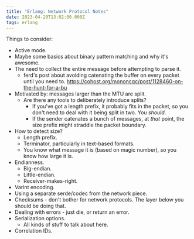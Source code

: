 ```yaml
---
title: "Erlang: Network Protocol Notes"
date: 2023-04-20T13:02:00.000Z
tags: erlang
---
```


Things to consider:

- Active mode.
- Maybe some basics about binary pattern matching and why it's awesome.
- The need to collect the entire message before attempting to parse it.
  - ferd's post about avoiding catenating the buffer on every packet until you need to. https://cohost.org/mononcqc/post/1128460-on-the-hunt-for-a-bu
- Motivated by: messages larger than the MTU are split.
  - Are there any tools to deliberately introduce splits?
    - If you've got a length prefix, it probably fits in the packet, so you don't need to deal with it being split in two. You _should_.
    - If the sender catenates a bunch of messages, at _that_ point, the size prefix might straddle the packet boundary.
- How to detect size?
  - Length prefix.
  - Terminator, particularly in text-based formats.
  - You know what message it is (based on magic number), so you know how large it is.
- Endianness.
  - Big-endian.
  - Little-endian.
  - Receiver-makes-right.
- Varint encoding.
- Using a separate serde/codec from the network piece.
- Checksums - don't bother for network protocols. The layer below you should be doing that.
- Dealing with errors - just die, or return an error.
- Serialization options.
  - All kinds of stuff to talk about here.
- Correlation IDs.
